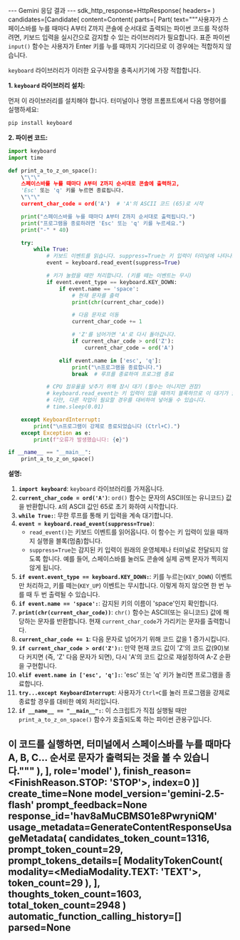 --- Gemini 응답 결과 ---
sdk_http_response=HttpResponse(
  headers=<dict len=11>
) candidates=[Candidate(
  content=Content(
    parts=[
      Part(
        text="""사용자가 스페이스바를 누를 때마다 A부터 Z까지 콘솔에 순서대로 출력되는 파이썬 코드를 작성하려면, 키보드 입력을 실시간으로 감지할 수 있는 라이브러리가 필요합니다. 표준 파이썬 `input()` 함수는 사용자가 Enter 키를 누를 때까지 기다리므로 이  경우에는 적합하지 않습니다.

`keyboard` 라이브러리가 이러한 요구사항을 충족시키기에 가장 적합합니다.

**1. `keyboard` 라이브러리 설치:**

먼저 이 라이브러리를 설치해야 합니다. 터미널이나 명령 프롬프트에서 다음 명령어를 실행하세요:

```bash
pip install keyboard
```

**2. 파이썬 코드:**

```python
import keyboard
import time

def print_a_to_z_on_space():
    \"\"\"
    스페이스바를 누를 때마다 A부터 Z까지 순서대로 콘솔에 출력하고,
    'Esc' 또는 'q' 키를 누르면 종료됩니다.
    \"\"\"
    current_char_code = ord('A')  # 'A'의 ASCII 코드 (65)로 시작

    print("스페이스바를 누를 때마다 A부터 Z까지 순서대로 출력됩니다.")
    print("프로그램을 종료하려면 'Esc' 또는 'q' 키를 누르세요.")
    print("-" * 40)

    try:
        while True:
            # 키보드 이벤트를 읽습니다. suppress=True는 키 입력이 터미널에 나타나지 않도록 합니다.
            event = keyboard.read_event(suppress=True)

            # 키가 눌렸을 때만 처리합니다. (키를 떼는 이벤트는 무시)
            if event.event_type == keyboard.KEY_DOWN:
                if event.name == 'space':
                    # 현재 문자를 출력
                    print(chr(current_char_code))

                    # 다음 문자로 이동
                    current_char_code += 1

                    # 'Z'를 넘어가면 'A'로 다시 돌아갑니다.
                    if current_char_code > ord('Z'):
                        current_char_code = ord('A')

                elif event.name in ['esc', 'q']:
                    print("\n프로그램을 종료합니다.")
                    break  # 루프를 종료하여 프로그램 종료

            # CPU 점유율을 낮추기 위해 잠시 대기 (필수는 아니지만 권장)
            # keyboard.read_event는 키 입력이 있을 때까지 블록하므로 이 대기가 없어도 됩니다.
            # 다만, 다른 작업이 필요할 경우를 대비하여 넣어둘 수 있습니다.
            # time.sleep(0.01)

    except KeyboardInterrupt:
        print("\n프로그램이 강제로 종료되었습니다 (Ctrl+C).")
    except Exception as e:
        print(f"오류가 발생했습니다: {e}")

if __name__ == "__main__":
    print_a_to_z_on_space()
```

**설명:**

1.  **`import keyboard`**: `keyboard` 라이브러리를 가져옵니다.
2.  **`current_char_code = ord('A')`**: `ord()` 함수는 문자의 ASCII(또는 유니코드) 값을 반환합니다. `A`의 ASCII 값인 65로 초기 화하여 시작합니다.
3.  **`while True:`**: 무한 루프를 통해 키 입력을 계속 대기합니다.
4.  **`event = keyboard.read_event(suppress=True)`**:
    *   `read_event()`는 키보드 이벤트를 읽어옵니다. 이 함수는 키 입력이 있을 때까지 실행을 블록(멈춤)합니다.
    *   `suppress=True`는 감지된 키 입력이 원래의 운영체제나 터미널로 전달되지 않도록 합니다. 예를 들어, 스페이스바를 눌러도 콘솔에 실제 공백 문자가 찍히지 않게 됩니다.
5.  **`if event.event_type == keyboard.KEY_DOWN:`**: 키를 누르는(`KEY_DOWN`) 이벤트만 처리하고, 키를 떼는(`KEY_UP`) 이벤트는 무시합니다. 이렇게 하지 않으면 한 번 누를 때 두 번 출력될 수 있습니다.
6.  **`if event.name == 'space':`**: 감지된 키의 이름이 'space'인지 확인합니다.
7.  **`print(chr(current_char_code))`**: `chr()` 함수는 ASCII(또는 유니코드) 값에 해당하는 문자를 반환합니다. 현재 `current_char_code`가 가리키는 문자를 출력합니다.
8.  **`current_char_code += 1`**: 다음 문자로 넘어가기 위해 코드 값을 1 증가시킵니다.
9.  **`if current_char_code > ord('Z'):`**: 만약 현재 코드 값이 'Z'의 코드 값(90)보다 커지면 (즉, 'Z' 다음 문자가 되면), 다시 'A'의 코드 값으로 재설정하여 A-Z 순환을 구현합니다.
10. **`elif event.name in ['esc', 'q']:`**: 'esc' 또는 'q' 키가 눌리면 프로그램을 종료합니다.
11. **`try...except KeyboardInterrupt`**: 사용자가 `Ctrl+C`를 눌러 프로그램을 강제로 종료할 경우를 대비한 예외 처리입니다.     
12. **`if __name__ == "__main__":`**: 이 스크립트가 직접 실행될 때만 `print_a_to_z_on_space()` 함수가 호출되도록 하는 파이썬 관용구입니다.

이 코드를 실행하면, 터미널에서 스페이스바를 누를 때마다 A, B, C... 순서로 문자가 출력되는 것을 볼 수 있습니다."""
      ),
    ],
    role='model'
  ),
  finish_reason=<FinishReason.STOP: 'STOP'>,
  index=0
)] create_time=None model_version='gemini-2.5-flash' prompt_feedback=None response_id='hav8aMuCBMS01e8PwryniQM' usage_metadata=GenerateContentResponseUsageMetadata(
  candidates_token_count=1316,
  prompt_token_count=29,
  prompt_tokens_details=[
    ModalityTokenCount(
      modality=<MediaModality.TEXT: 'TEXT'>,
      token_count=29
    ),
  ],
  thoughts_token_count=1603,
  total_token_count=2948
) automatic_function_calling_history=[] parsed=None
-----------------------